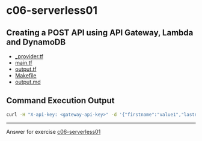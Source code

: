 # c06-serverless01

## Creating a POST API using API Gateway, Lambda and DynamoDB

- [_provider.tf](_provider.tf)
- [main.tf](main.tf)
- [output.tf](output.tf)
- [Makefile](Makefile)
- [output.md](output.md)

## Command Execution Output
```sh
curl -H "X-api-key: <gateway-api-key>" -d '{"firstname":"value1","lastname":"value2","email":"value3"}' <api-gateway-output-url>
```
***
Answer for exercise [c06-serverless01](https://github.com/devopsacademyau/academy/blob/22bc97543c8193afc157cb3bc12e876d642c75ac/classes/06class/exercises/c06-serverless01/README.md)